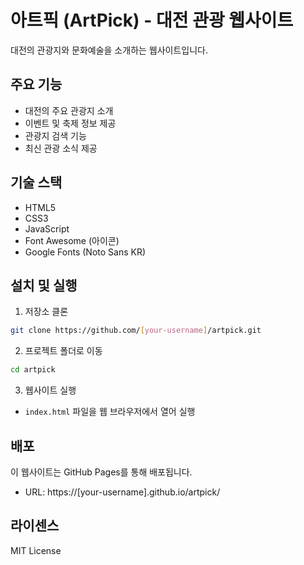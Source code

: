 # 아트픽 (ArtPick) - 대전 관광 웹사이트

대전의 관광지와 문화예술을 소개하는 웹사이트입니다.

## 주요 기능

- 대전의 주요 관광지 소개
- 이벤트 및 축제 정보 제공
- 관광지 검색 기능
- 최신 관광 소식 제공

## 기술 스택

- HTML5
- CSS3
- JavaScript
- Font Awesome (아이콘)
- Google Fonts (Noto Sans KR)

## 설치 및 실행

1. 저장소 클론
```bash
git clone https://github.com/[your-username]/artpick.git
```

2. 프로젝트 폴더로 이동
```bash
cd artpick
```

3. 웹사이트 실행
- `index.html` 파일을 웹 브라우저에서 열어 실행

## 배포

이 웹사이트는 GitHub Pages를 통해 배포됩니다.
- URL: https://[your-username].github.io/artpick/

## 라이센스

MIT License 